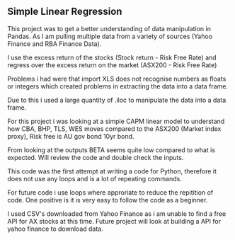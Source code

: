 ## Simple Linear Regression

This project was to get a better understanding of data manipulation in Pandas. As I am pulling multiple data from a variety of sources (Yahoo Finance and RBA Finance Data).

I use the excess return of the stocks (Stock return - Risk Free Rate) and regress over the excess return on the market (ASX200 - Risk Free Rate)

Problems i had were that import XLS does not recognise numbers as floats or integers which created problems in extracting the data into a data frame. 

Due to this i used a large quantity of .iloc to manipulate the data into a data frame. 

For this project i was looking at a simple CAPM linear model to understand how CBA, BHP, TLS, WES moves compared to the ASX200 (Market index proxy), Risk free is AU gov bond 10yr bond.

From looking at the outputs BETA seems quite low compared to what is expected. Will review the code and double check the inputs.

This code was the first attempt at writing a code for Python, therefore it does not use any loops and is a lot of repeating commands. 

For future code i use loops where approriate to reduce the repitition of code. One positive is it is very easy to follow the code as a beginner.

I used CSV's downloaded from Yahoo Finance as i am unable to find a free API for AX stocks at this time. Future project will look at building a API for yahoo finance to download data.